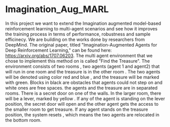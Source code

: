 # Imagination_Aug_MARL
In this project we want to extend the Imagination augmented model-based reinforcement learning to multi-agent scenarios and see how it improves
    the training process in terms of performance, robustness and sample efficinecy.
    We are building on the works done by researchers from DeepMind. The original paper, titled "Imagination-Augmented Agents for Deep Reinforcement Learning," can be found here: https://arxiv.org/abs/1707.06203.
The multi agent environment that we chose to implement this method on is called "Find the Treasure". The environment consists of two rooms , two agents (agent 1 and agent2) that will run in one room and the treasure is in the other room . The two agents will be denoted using color red and blue , and the treasure will be marked with green. Blocks in black are obstacles that agents could not step on and white ones are free spaces. the agents and the treasure are in separated rooms. There is a secret door on one of the walls. In the larger room, there will be a lever, marked by yellow . If any of the agent is standing on the lever position, the secret door will open and the other agent gets the access to the smaller room to get treasure. If any agent stands on the treasure position, the system resets , which means the two agents are relocated in the bottom room.
